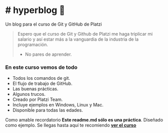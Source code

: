 # # hyperblog 💚
Un blog para el curso de Git y GitHub de Platzi
> Espero que el curso de Git y Github de Platzi me haga triplicar mi salario y así estar más a la vanguardia de la industria de la programación.
> - No pares de aprender. 

###  En este curso vemos de todo
* Todos los comandos de git.
* El flujo de trabajo de GitHub.
* Las buenas prácticas.
* Algunos trucos.
* Creado por Platzi Team.
* Incluye ejemplos en Windows, Linux y Mac.
* Disponible para todas las edades.

Como amable recordatorio **Este readme.md sólo es una práctica**. Diseñado como ejemplo. Se llegas hasta aquí te recomiendo [**ver el curso**](https://platzi.com/clases/1557-git-github/19977-readmemd-es-una-excelente-practica/ "**ver el curso**") 